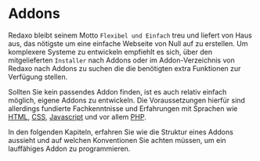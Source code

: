 # Addons

Redaxo bleibt seinem Motto `Flexibel und Einfach` treu und liefert von Haus aus, das nötigste um eine einfache Webseite von Null auf zu erstellen. Um komplexere Systeme zu entwickeln empfiehlt es sich, über den mitgelieferten `Installer` nach Addons oder im Addon-Verzeichnis von Redaxo nach Addons zu suchen die die benötigten extra Funktionen zur Verfügung stellen.

Sollten Sie kein passendes Addon finden, ist es auch relativ einfach möglich, eigene Addons zu entwickeln. Die Voraussetzungen hierfür sind allerdings fundierte Fachkenntnisse und Erfahrungen mit Sprachen wie [HTML](https://wiki.selfhtml.org/wiki/HTML/), [CSS](http://www.css4you.de/), [Javascript](https://wiki.selfhtml.org/wiki/JavaScript) und vor allem [PHP](https://www.php.net/).

In den folgenden Kapiteln, erfahren Sie wie die Struktur eines Addons aussieht und auf welchen Konventionen Sie achten müssen, um ein lauffähiges Addon zu programmieren.